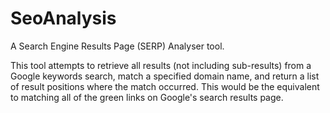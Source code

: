 # SeoAnalysis

A Search Engine Results Page (SERP) Analyser tool.

This tool attempts to retrieve all results (not including sub-results) from a Google keywords search, match a specified domain name, 
and return a list of result positions where the match occurred. This would be the equivalent to matching all of the green links on Google's
 search results page.
